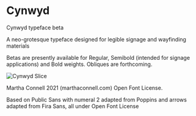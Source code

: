 # Cynwyd
Cynwyd typeface beta

A neo-grotesque typeface designed for legible signage and wayfinding materials

Betas are presently available for Regular, Semibold (intended for signage applications) and Bold weights. Obliques are forthcoming.

![Cynwyd Slice](https://user-images.githubusercontent.com/93398918/140235116-7ed07675-c2d1-4e5f-8d4c-8cf73407a4be.png)

Martha Connell 2021 (marthaconnell.com) Open Font License.

Based on Public Sans with numeral 2 adapted from Poppins and arrows adapted from Fira Sans, all under Open Font License
